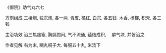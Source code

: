 《御院》助气丸六七

方剂组成 三棱炮, 莪朮炮, 各一两. 青皮, 橘红, 白朮, 各五钱. 木香, 槟榔, 枳壳, 各三钱 

主治功效 治三焦痞塞, 胸膈饱闷, 气不流通, 蕴结成积, 　癖气块, 并皆治之 

作者见解 右为末, 糊丸桐子大. 每服五十丸, 米汤下 

